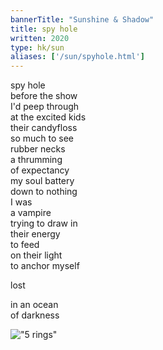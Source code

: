 ```yaml
---
bannerTitle: "Sunshine & Shadow" 
title: spy hole
written: 2020
type: hk/sun
aliases: ['/sun/spyhole.html']
---
```



spy hole  
before the show  
I'd peep through  
at the excited kids  
their candyfloss  
so much to see  
rubber necks  
a thrumming  
of expectancy  
my soul battery  
down to nothing  
I was  
a vampire  
trying to draw in  
their energy  
to feed  
on their light  
to anchor myself  


lost  


in an ocean  
of darkness


!["5 rings"](/images/circus/SnapdragonFinale1990HughieRings.jpg "5 rings")
